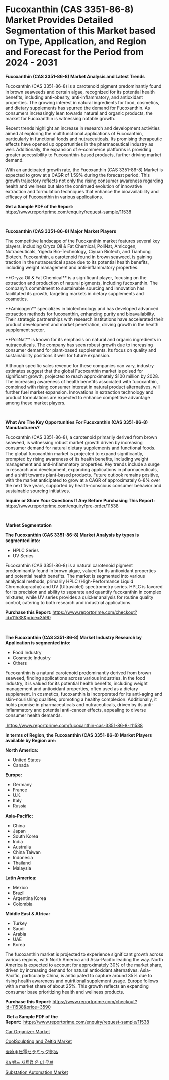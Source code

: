 <p><h1>Fucoxanthin (CAS 3351-86-8) Market Provides Detailed Segmentation of this Market based on Type, Application, and Region and Forecast for the Period from 2024 - 2031</h1></p><p><strong>Fucoxanthin (CAS 3351-86-8) Market Analysis and Latest Trends</strong></p>
<p><p>Fucoxanthin (CAS 3351-86-8) is a carotenoid pigment predominantly found in brown seaweeds and certain algae, recognized for its potential health benefits, including anti-obesity, anti-inflammatory, and antioxidant properties. The growing interest in natural ingredients for food, cosmetics, and dietary supplements has spurred the demand for Fucoxanthin. As consumers increasingly lean towards natural and organic products, the market for Fucoxanthin is witnessing notable growth.</p><p>Recent trends highlight an increase in research and development activities aimed at exploring the multifunctional applications of Fucoxanthin, particularly in functional foods and nutraceuticals. Its promising therapeutic effects have opened up opportunities in the pharmaceutical industry as well. Additionally, the expansion of e-commerce platforms is providing greater accessibility to Fucoxanthin-based products, further driving market demand.</p><p>With an anticipated growth rate, the Fucoxanthin (CAS 3351-86-8) Market is expected to grow at a CAGR of 1.59% during the forecast period. This growth trajectory reflects not only the rising consumer awareness regarding health and wellness but also the continued evolution of innovative extraction and formulation techniques that enhance the bioavailability and efficacy of Fucoxanthin in various applications.</p></p>
<p><strong>Get a Sample PDF of the Report:&nbsp;</strong> <a href="https://www.reportprime.com/enquiry/request-sample/11538">https://www.reportprime.com/enquiry/request-sample/11538</a></p>
<p>&nbsp;</p>
<p><strong>Fucoxanthin (CAS 3351-86-8) Major Market Players</strong></p>
<p><p>The competitive landscape of the Fucoxanthin market features several key players, including Oryza Oil & Fat Chemical, PoliNat, Amicogen, Nutraceuticals, Yigeda Bio-Technology, Ciyuan Biotech, and Tianhong Biotech. Fucoxanthin, a carotenoid found in brown seaweed, is gaining traction in the nutraceutical space due to its potential health benefits, including weight management and anti-inflammatory properties.</p><p>**Oryza Oil & Fat Chemical** is a significant player, focusing on the extraction and production of natural pigments, including fucoxanthin. The company’s commitment to sustainable sourcing and innovation has facilitated its growth, targeting markets in dietary supplements and cosmetics. </p><p>**Amicogen** specializes in biotechnology and has developed advanced extraction methods for fucoxanthin, enhancing purity and bioavailability. Their strategic partnerships with research institutions have accelerated their product development and market penetration, driving growth in the health supplement sector.</p><p>**PoliNat** is known for its emphasis on natural and organic ingredients in nutraceuticals. The company has seen robust growth due to increasing consumer demand for plant-based supplements. Its focus on quality and sustainability positions it well for future expansion.</p><p>Although specific sales revenue for these companies can vary, industry estimates suggest that the global Fucoxanthin market is poised for significant growth, projected to reach approximately $100 million by 2028. The increasing awareness of health benefits associated with fucoxanthin, combined with rising consumer interest in natural product alternatives, will further fuel market expansion. Innovations in extraction technology and product formulations are expected to enhance competitive advantage among these market players.</p></p>
<p>&nbsp;</p>
<p><strong>What Are The Key Opportunities For Fucoxanthin (CAS 3351-86-8) Manufacturers?</strong></p>
<p><p>Fucoxanthin (CAS 3351-86-8), a carotenoid primarily derived from brown seaweed, is witnessing robust market growth driven by increasing consumer demand for natural dietary supplements and functional foods. The global fucoxanthin market is projected to expand significantly, prompted by rising awareness of its health benefits, including weight management and anti-inflammatory properties. Key trends include a surge in research and development, expanding applications in pharmaceuticals, and a shift towards plant-based products. Future outlook remains positive, with the market anticipated to grow at a CAGR of approximately 6-8% over the next five years, supported by health-conscious consumer behavior and sustainable sourcing initiatives.</p></p>
<p><strong>Inquire or Share Your Questions If Any Before Purchasing This Report:</strong> <a href="https://www.reportprime.com/enquiry/pre-order/11538">https://www.reportprime.com/enquiry/pre-order/11538</a></p>
<p>&nbsp;</p>
<p><strong>Market Segmentation</strong></p>
<p><strong>The Fucoxanthin (CAS 3351-86-8) Market Analysis by types is segmented into:</strong></p>
<p><ul><li>HPLC Series</li><li>UV Series</li></ul></p>
<p><p>Fucoxanthin (CAS 3351-86-8) is a natural carotenoid pigment predominantly found in brown algae, valued for its antioxidant properties and potential health benefits. The market is segmented into various analytical methods, primarily HPLC (High-Performance Liquid Chromatography) and UV (Ultraviolet) spectrometry series. HPLC is favored for its precision and ability to separate and quantify fucoxanthin in complex mixtures, while UV series provides a quicker analysis for routine quality control, catering to both research and industrial applications.</p></p>
<p><strong>Purchase this Report:&nbsp;</strong><a href="https://www.reportprime.com/checkout?id=11538&price=3590">https://www.reportprime.com/checkout?id=11538&price=3590</a></p>
<p>&nbsp;</p>
<p><strong>The Fucoxanthin (CAS 3351-86-8) Market Industry Research by Application is segmented into:</strong></p>
<p><ul><li>Food Industry</li><li>Cosmetic Industry</li><li>Others</li></ul></p>
<p><p>Fucoxanthin is a natural carotenoid predominantly derived from brown seaweed, finding applications across various industries. In the food industry, it is valued for its potential health benefits, including weight management and antioxidant properties, often used as a dietary supplement. In cosmetics, fucoxanthin is incorporated for its anti-aging and skin-nourishing qualities, promoting a healthy complexion. Additionally, it holds promise in pharmaceuticals and nutraceuticals, driven by its anti-inflammatory and potential anti-cancer effects, appealing to diverse consumer health demands.</p></p>
<p><a href="https://www.reportprime.com/fucoxanthin-cas-3351-86-8-r11538">&nbsp;https://www.reportprime.com/fucoxanthin-cas-3351-86-8-r11538</a></p>
<p><strong>In terms of Region, the Fucoxanthin (CAS 3351-86-8) Market Players available by Region are:</strong></p>
<p>
    <p> <strong> North America: </strong>
        <ul>
            <li>United States</li>
            <li>Canada</li>
        </ul>
        </p> 
    <p> <strong> Europe: </strong>
        <ul>
            <li>Germany</li>
            <li>France</li>
            <li>U.K.</li>
            <li>Italy</li>
            <li>Russia</li>
        </ul>
        </p> 
    <p> <strong> Asia-Pacific: </strong>
        <ul>
            <li>China</li>
            <li>Japan</li>
            <li>South Korea</li>
            <li>India</li>
            <li>Australia</li>
            <li>China Taiwan</li>
            <li>Indonesia</li>
            <li>Thailand</li>
            <li>Malaysia</li>
        </ul>
        </p> 
    <p> <strong> Latin America: </strong>
        <ul>
            <li>Mexico</li>
            <li>Brazil</li>
            <li>Argentina Korea</li>
            <li>Colombia</li>
        </ul>
        </p> 
    <p> <strong> Middle East & Africa: </strong>
        <ul>
            <li>Turkey</li>
            <li>Saudi</li>
            <li>Arabia</li>
            <li>UAE</li>
            <li>Korea</li>
        </ul>
    </p>
    </p>
<p><p>The fucoxanthin market is projected to experience significant growth across various regions, with North America and Asia-Pacific leading the way. North America is expected to account for approximately 30% of the market share, driven by increasing demand for natural antioxidant alternatives. Asia-Pacific, particularly China, is anticipated to capture around 35% due to rising health awareness and nutritional supplement usage. Europe follows with a market share of about 25%. This growth reflects an expanding consumer base prioritizing health and wellness products.</p></p>
<p><strong>Purchase this Report: </strong><a href="https://www.reportprime.com/checkout?id=11538&price=3590">https://www.reportprime.com/checkout?id=11538&price=3590</a></p>
<p>&nbsp;<strong>Get a Sample PDF of the Report:&nbsp;&nbsp;</strong><a href="https://www.reportprime.com/enquiry/request-sample/11538">https://www.reportprime.com/enquiry/request-sample/11538</a></p>
<p><strong></strong></p>
<p><p><a href="https://issuu.com/reportprime-2/docs/car-organizer-market-size-2030.pptx_4080e437de11e1">Car Organizer Market</a></p><p><a href="https://github.com/NasrinKhan99/Market-Research-Report-List-1/blob/main/coolsculpting-and-zeltiq-market.md">CoolSculpting and Zeltiq Market</a></p><p><a href="https://medium.com/@natkinneij6j/medical-piezoelectric-ceramic-components-market-%E3%81%AF-%E3%82%B3%E3%82%B9%E3%83%88%E7%AE%A1%E7%90%86%E3%81%A8%E5%8A%B9%E7%8E%87%E5%90%91%E4%B8%8A%E3%82%92%E5%84%AA%E5%85%88%E3%81%97%E3%81%BE%E3%81%99-e3f3d68eff54">医療用圧電セラミック部品</a></p><p><a href="https://medium.com/@coremtymerich56566/ka-band-satcom-on-the-move-market-%EC%9D%98-%EA%B8%80%EB%A1%9C%EB%B2%8C-%EC%8B%9C%EC%9E%A5-%EA%B0%9C%EC%9A%94%EB%8A%94-%EC%A0%84-%EC%84%B8%EA%B3%84-%EB%B0%8F-%EC%A3%BC%EC%9A%94-%EC%8B%9C%EC%9E%A5%EC%9D%98-%EC%82%B0%EC%97%85%EC%97%90-%EC%98%81%ED%96%A5%EC%9D%84-%EB%AF%B8%EC%B9%98%EB%8A%94-%EC%A3%BC%EC%9A%94-%ED%8A%B8%EB%A0%8C%EB%93%9C%EC%97%90-%EB%8C%80%ED%95%9C-%EB%8F%85%ED%8A%B9%ED%95%9C-%EA%B4%80%EC%A0%90%EC%9D%84-%EC%A0%9C%EA%B3%B5%ED%95%A9%EB%8B%88%EB%8B%A4-2c98ff926382">Ka 밴드 새트컴 온 더 무브</a></p><p><a href="https://medium.com/@nedaaracarrol/the-substation-automation-market-has-experienced-impressive-growth-in-recent-years-expanding-its-9e8a31e4785e">Substation Automation Market</a></p></p>